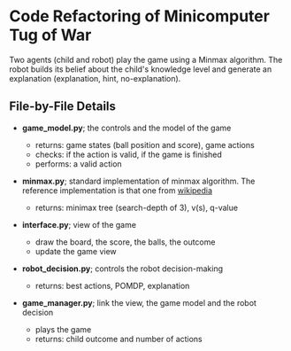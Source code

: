 # Code Refactoring of Minicomputer Tug of War
Two agents (child and robot) play the game using a Minmax algorithm. The robot builds its belief about the child's knowledge level and generate an explanation (explanation, hint, no-explanation).

## File-by-File Details

- **game_model.py**;
the controls and the model of the game 
  - returns: game states (ball position and score), game actions
  - checks: if the action is valid, if the game is finished
  - performs: a valid action

- **minmax.py**;
standard implementation of minmax algorithm. The reference implementation is that one from [wikipedia](https://en.wikipedia.org/wiki/Minimax#Pseudocode)
  - returns: minimax tree (search-depth of 3), v(s), q-value
  
- **interface.py**;
view of the game
  - draw the board, the score, the balls, the outcome
  - update the game view

- **robot_decision.py**;
controls the robot decision-making
  - returns: best actions, POMDP, explanation
  
- **game_manager.py**;
link the view, the game model and the robot decision
  - plays the game
  - returns: child outcome and number of actions
